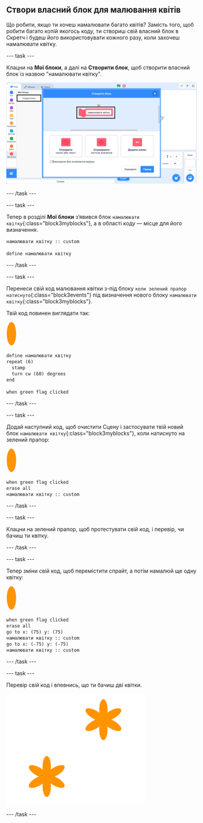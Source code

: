 ## Створи власний блок для малювання квітів

Що робити, якщо ти хочеш намалювати багато квітів? Замість того, щоб робити багато копій якогось коду, ти створиш свій власний блок в Скретч і будеш його використовувати кожного разу, коли захочеш намалювати квітку.

--- task ---

Клацни на **Мої блоки**, а далі на **Створити блок**, щоб створити власний блок із назвою "намалювати квітку".

![знімок екрана](images/flower-make-block.png)

--- /task ---

--- task ---

Тепер в розділі **Мої блоки** з’явився блок `намалювати квітку`{:class="block3myblocks"}, а в області коду — місце для його визначення.

```blocks3
намалювати квітку :: custom

define намалювати квітку
```

--- /task ---

--- task ---

Перенеси свій код малювання квітки з-під блоку `коли зелений прапор натиснуто`{:class="block3events"} під визначення нового блоку `намалювати квітку`{:class="block3myblocks"}.

Твій код повинен виглядати так:

![спрайт квітки](images/flower-sprite.png)

```blocks3
define намалювати квітку
repeat (6) 
  stamp
  turn cw (60) degrees
end

when green flag clicked
```

--- /task ---

--- task ---

Додай наступний код, щоб очистити Сцену і застосувати твій новий блок `намалювати квітку`{:class="block3myblocks"}, коли натиснуто на зелений прапор:

![спрайт квітки](images/flower-sprite.png)

```blocks3
when green flag clicked
erase all
намалювати квітку :: custom
```

--- /task ---

--- task ---

Клацни на зелений прапор, щоб протестувати свій код, і перевір, чи бачиш ти квітку.

--- /task ---

--- task ---

Тепер зміни свій код, щоб перемістити спрайт, а потім намалюй ще одну квітку:

![спрайт квітки](images/flower-sprite.png)

```blocks3
when green flag clicked
erase all
go to x: (75) y: (75)
намалювати квітку :: custom
go to x: (-75) y: (-75)
намалювати квітку :: custom 
```

--- /task ---

--- task ---

Перевір свій код і впевнись, що ти бачиш дві квітки.

![знімок екрана](images/flower-two.png)

--- /task ---